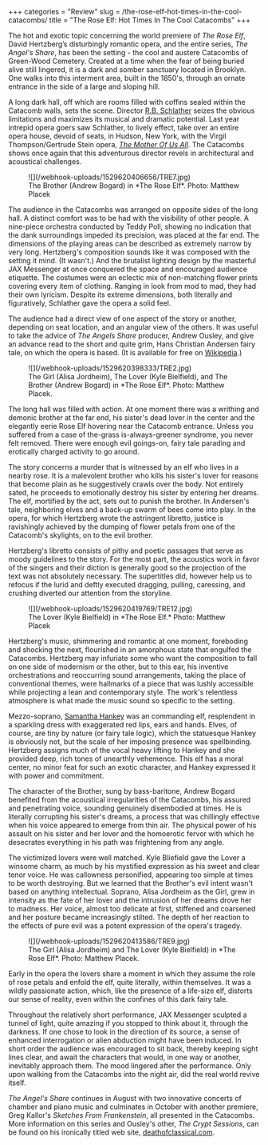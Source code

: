 +++
categories = "Review"
slug = /the-rose-elf-hot-times-in-the-cool-catacombs/
title = "The Rose Elf: Hot Times In The Cool Catacombs"
+++

The hot and exotic topic concerning the world premiere of *The Rose Elf*, David Hertzberg’s disturbingly romantic opera, and the entire series, *The Angel's Share*, has been the setting - the cool and austere Catacombs of Green-Wood Cemetery. Created at a time when the fear of being buried alive still lingered, it is a dark and somber sanctuary located in Brooklyn. One walks into this interment area, built in the 1850's, through an ornate entrance in the side of a large and sloping hill.

A long dark hall, off which are rooms filled with coffins sealed within the Catacomb walls, sets the scene. Director [R.B. Schlather](/scene/people/rb-schlather/) seizes the obvious limitations and maximizes its musical and dramatic potential. Last year intrepid opera goers saw Schlather, to lively effect, take over an entire opera house, devoid of seats, in Hudson, New York, with the Virgil Thompson/Gertrude Stein opera, [*The Mother Of Us All*](/rb-schlather-susan-b-anthony-connecting-opera-with-community/). The Catacombs shows once again that this adventurous director revels in architectural and acoustical challenges.

<figure data-type="image">
![](/webhook-uploads/1529620406656/TRE7.jpg)
<figcaption>The Brother (Andrew Bogard) in *The Rose Elf*. Photo: Matthew Placek</figcaption>
</figure>

The audience in the Catacombs was arranged on opposite sides of the long hall. A distinct comfort was to be had with the visibility of other people. A nine-piece orchestra conducted by Teddy Poll, showing no indication that the dank surroundings impeded its precision, was placed at the far end. The dimensions of the playing areas can be described as extremely narrow by very long. Hertzberg's composition sounds like it was composed with the setting it mind. (It wasn't.) And the brutalist lighting design by the masterful JAX Messenger at once conquered the space and encouraged audience etiquette. The costumes were an eclectic mix of non-matching flower prints covering every item of clothing. Ranging in look from mod to mad, they had their own lyricism. Despite its extreme dimensions, both literally and figuratively, Schlather gave the opera a solid feel.

The audience had a direct view of one aspect of the story or another, depending on seat location, and an angular view of the others. It was useful to take the advice of *The Angels Share* producer, Andrew Ousley, and give an advance read to the short and quite grim, Hans Christian Andersen fairy tale, on which the opera is based. (It is available for free on [Wikipedia](https://en.wikisource.org/wiki/The_Elf_of_the_Rose).)

<figure data-type="image">
![](/webhook-uploads/1529620398333/TRE2.jpg)
<figcaption>The Girl (Alisa Jordheim), The Lover (Kyle Bielfield), and The Brother (Andrew Bogard) in *The Rose Elf*. Photo: Matthew Placek.</figcaption>
</figure>
 
The long hall was filled with action. At one moment there was a writhing and demonic brother at the far end, his sister's dead lover in the center and the elegantly eerie Rose Elf hovering near the Catacomb entrance. Unless you suffered from a case of the-grass is-always-greener syndrome, you never felt removed. There were enough evil goings-on, fairy tale parading and erotically charged activity to go around.

The story concerns a murder that is witnessed by an elf who lives in a nearby rose. It is a malevolent brother who kills his sister's lover for reasons that become plain as he suggestively crawls over the body. Not entirely sated, he proceeds to emotionally destroy his sister by entering her dreams. The elf, mortified by the act, sets out to punish the brother. In Andersen's tale, neighboring elves and a back-up swarm of bees come into play. In the opera, for which Hertzberg wrote the astringent libretto, justice is ravishingly achieved by the dumping of flower petals from one of the Catacomb's skylights, on to the evil brother.

Hertzberg's libretto consists of pithy and poetic passages that serve as moody guidelines to the story. For the most part, the acoustics work in favor of the singers and their diction is generally good so the projection of the text was not absolutely necessary. The supertitles did, however help us to refocus if the lurid and deftly executed dragging, pulling, caressing, and crushing diverted our attention from the storyline.

<figure data-type="image">
![](/webhook-uploads/1529620419769/TRE12.jpg)
<figcaption>The Lover (Kyle Bielfield) in *The Rose Elf.* Photo: Matthew Placek</figcaption>
</figure>

Hertzberg's music, shimmering and romantic at one moment, foreboding and shocking the next, flourished in an amorphous state that engulfed the Catacombs. Hertzberg may infuriate some who want the composition to fall on one side of modernism or the other, but to this ear, his inventive orchestrations and reoccurring sound arrangements, taking the place of conventional themes, were hallmarks of a piece that was lushly accessible while projecting a lean and contemporary style. The work's relentless atmosphere is what made the music sound so specific to the setting.

Mezzo-soprano, [Samantha Hankey](/talking-with-singers-samantha-hankey/) was an commanding elf, resplendent in a sparkling dress with exaggerated red lips, ears and hands. Elves, of course, are tiny by nature (or fairy tale logic), which the statuesque Hankey is obviously not, but the scale of her imposing presence was spellbinding. Hertzberg assigns much of the vocal heavy lifting to Hankey and she provided deep, rich tones of unearthly vehemence. This elf has a moral center, no minor feat for such an exotic character, and Hankey expressed it with power and commitment.

The character of the Brother, sung by bass-baritone, Andrew Bogard benefited from the acoustical irregularities of the Catacombs, his assured and penetrating voice, sounding genuinely disembodied at times. He is literally corrupting his sister's dreams, a process that was chillingly effective when his voice appeared to emerge from thin air. The physical power of his assault on his sister and her lover and the homoerotic fervor with which he desecrates everything in his path was frightening from any angle.

The victimized lovers were well matched. Kyle Bliefield gave the Lover a winsome charm, as much by his mystified expression as his sweet and clear tenor voice. He was callowness personified, appearing too simple at times to be worth destroying. But we learned that the Brother's evil intent wasn't based on anything intellectual. Soprano, Alisa Jordheim as the Girl, grew in intensity as the fate of her lover and the intrusion of her dreams drove her to madness. Her voice, almost too delicate at first, stiffened and coarsened and her posture became increasingly stilted. The depth of her reaction to the effects of pure evil was a potent expression of the opera's tragedy.

<figure data-type="image">
![](/webhook-uploads/1529620413586/TRE9.jpg)
<figcaption>The Girl (Alisa Jordheim) and The Lover (Kyle Bielfield) in *The Rose Elf*. Photo: Matthew Placek.</figcaption>
</figure>

Early in the opera the lovers share a moment in which they assume the role of rose petals and enfold the elf, quite literally, within themselves. It was a wildly passionate action, which, like the presence of a life-size elf, distorts our sense of reality, even within the confines of this dark fairy tale.

Throughout the relatively short performance, JAX Messenger sculpted a tunnel of light, quite amazing if you stopped to think about it, through the darkness. If one chose to look in the direction of its source, a sense of enhanced interrogation or alien abduction might have been induced. In short order the audience was encouraged to sit back, thereby keeping sight lines clear, and await the characters that would, in one way or another, inevitably approach them. The mood lingered after the performance. Only upon walking from the Catacombs into the night air, did the real world revive itself.

*The Angel's Share* continues in August with two innovative concerts of chamber and piano music and culminates in October with another premiere, Greg Kallor's *Sketches From Frankenstein*, all presented in the Catacombs. More information on this series and Ousley's other, *The Crypt Sessions*, can be found on his ironically titled web site, [deathofclassical.com](https://www.deathofclassical.com/).
